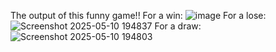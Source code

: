 The output of this funny game!!
For a win:
![image](https://github.com/user-attachments/assets/accd9d08-b445-4ce0-90a8-09961d92ac80)
For a lose:
![Screenshot 2025-05-10 194837](https://github.com/user-attachments/assets/404696ed-35b9-4528-b6d8-95a7a8bf5205)
For a draw:
![Screenshot 2025-05-10 194803](https://github.com/user-attachments/assets/50758f71-3632-4887-bb73-d19fb3a18e51)

